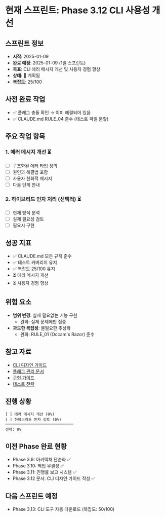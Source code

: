 # 현재 스프린트: Phase 3.12 CLI 사용성 개선

## 스프린트 정보
- **시작**: 2025-01-09
- **완료 예정**: 2025-01-09 (1일 스프린트)
- **목표**: CLI 에러 메시지 개선 및 사용자 경험 향상
- **상태**: 🚀 계획됨
- **복잡도**: 25/100

## 사전 완료 작업
- ✅ 플래그 충돌 확인 → 이미 해결되어 있음
- ✅ CLAUDE.md RULE_04 준수 (테스트 파일 분할)

## 주요 작업 항목

### 1. 에러 메시지 개선 ⏳
- [ ] 구조화된 에러 타입 정의
- [ ] 원인과 해결법 포함
- [ ] 사용자 친화적 메시지
- [ ] 다음 단계 안내

### 2. 하이브리드 인자 처리 (선택적) ⏳
- [ ] 현재 방식 분석
- [ ] 실제 필요성 검토
- [ ] 필요시 구현

## 성공 지표
- ✅ CLAUDE.md 모든 규칙 준수
- ✅ 테스트 커버리지 유지
- ✅ 복잡도 25/100 유지
- ⏳ 에러 메시지 개선
- ⏳ 사용자 경험 향상

## 위험 요소
- **범위 변경**: 실제 필요없는 기능 구현
  - 완화: 실제 문제에만 집중
- **과도한 복잡성**: 불필요한 추상화
  - 완화: RULE_01 (Occam's Razor) 준수

## 참고 자료
- [CLI 디자인 가이드](../docs/cli-design-guide/)
- [플래그 관리 문서](../docs/cli-design-guide/02-flag-management.md)
- [구현 가이드](../docs/cli-design-guide/04-implementation-guide.md)
- [테스트 전략](../docs/cli-design-guide/05-testing-strategy.md)

## 진행 상황
```
[ ] 에러 메시지 개선 (0%)
[ ] 하이브리드 인자 검토 (0%)
━━━━━━━━━━━━━━━━━━━━━━━━━━━━━━
전체: 0%
```

## 이전 Phase 완료 현황
- Phase 3.9: 아키텍처 단순화 ✅
- Phase 3.10: 백업 무결성 ✅
- Phase 3.11: 진행률 보고 시스템 ✅
- Phase 3.12 문서: CLI 디자인 가이드 작성 ✅

## 다음 스프린트 예정
- Phase 3.13: CLI 도구 자동 다운로드 (복잡도: 50/100)